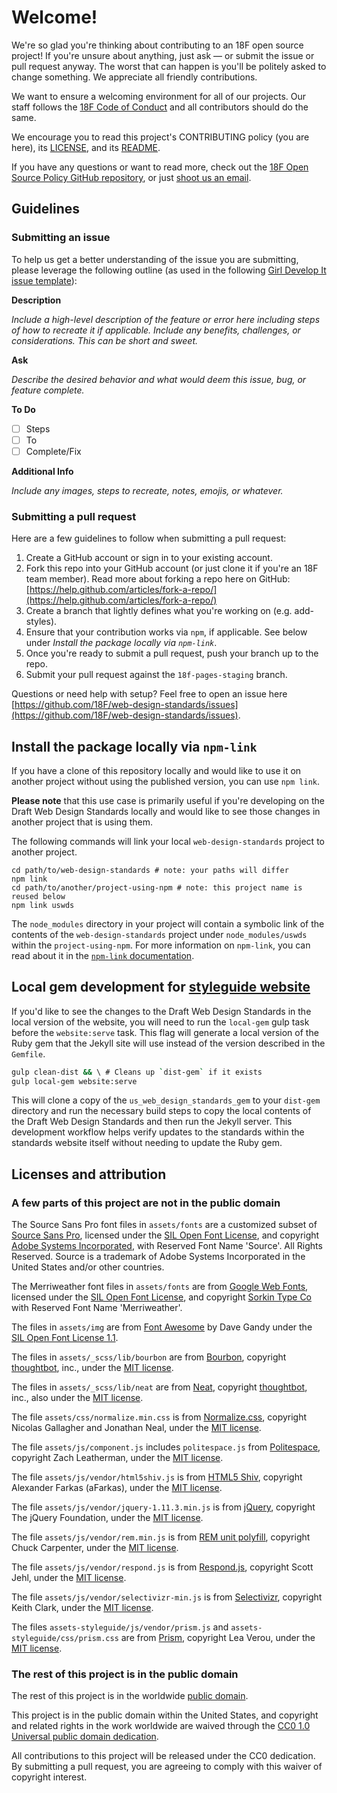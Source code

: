 # Welcome!

We're so glad you're thinking about contributing to an 18F open source project! If you're unsure about anything, just ask — or submit the issue or pull request anyway. The worst that can happen is you'll be politely asked to change something. We appreciate all friendly contributions.

We want to ensure a welcoming environment for all of our projects. Our staff follows the [18F Code of Conduct](https://github.com/18F/code-of-conduct/blob/master/code-of-conduct.md) and all contributors should do the same.

We encourage you to read this project's CONTRIBUTING policy (you are here), its [LICENSE](LICENSE.md), and its [README](README.md).

If you have any questions or want to read more, check out the [18F Open Source Policy GitHub repository]( https://github.com/18f/open-source-policy), or just [shoot us an email](mailto:18f@gsa.gov).

## Guidelines

### Submitting an issue

To help us get a better understanding of the issue you are submitting, please leverage the following outline (as used in the following [Girl Develop It issue template](https://github.com/girldevelopit/gdi-new-site/issues/83)):

**Description**

*Include a high-level description of the feature or error here including steps of how to recreate it if applicable. Include any benefits, challenges, or considerations. This can be short and sweet.*

**Ask**

*Describe the desired behavior and what would deem this issue, bug, or feature complete.*

**To Do**
- [ ] Steps
- [ ] To
- [ ] Complete/Fix

**Additional Info**

*Include any images, steps to recreate, notes, emojis, or whatever.*

### Submitting a pull request

Here are a few guidelines to follow when submitting a pull request:

1. Create a GitHub account or sign in to your existing account.
1. Fork this repo into your GitHub account (or just clone it if you're an 18F team member). Read more about forking a repo here on GitHub:
[https://help.github.com/articles/fork-a-repo/](https://help.github.com/articles/fork-a-repo/)
1. Create a branch that lightly defines what you're working on (e.g. add-styles).
1. Ensure that your contribution works via `npm`, if applicable. See below under
   _Install the package locally via `npm-link`_.
1. Once you're ready to submit a pull request, push your branch up to the repo.
1. Submit your pull request against the `18f-pages-staging` branch.

Questions or need help with setup? Feel free to open an issue here [https://github.com/18F/web-design-standards/issues](https://github.com/18F/web-design-standards/issues).

## Install the package locally via `npm-link`

If you have a clone of this repository locally and would like to use it on
another project without using the published version, you can use `npm link`.

**Please note** that this use case is primarily useful if you're developing on the
Draft Web Design Standards locally and would like to see those changes in another
project that is using them.

The following commands will link your local `web-design-standards` project to
another project.

```
cd path/to/web-design-standards # note: your paths will differ
npm link
cd path/to/another/project-using-npm # note: this project name is reused below
npm link uswds
```

The `node_modules` directory in your project will contain a symbolic link of the
contents of the `web-design-standards` project under `node_modules/uswds` within
the `project-using-npm`. For more information on `npm-link`, you can read about
it in the [`npm-link` documentation](https://docs.npmjs.com/cli/link).

## Local gem development for [styleguide website](https://playbook.cio.gov/designstandards)

If you'd like to see the changes to the Draft Web Design Standards in the local
version of the website, you will need to run the `local-gem` gulp task before
the `website:serve` task. This flag will generate a local version of the Ruby
gem that the Jekyll site will use instead of the version described in the
`Gemfile`.

```sh
gulp clean-dist && \ # Cleans up `dist-gem` if it exists
gulp local-gem website:serve
```

This will clone a copy of the `us_web_design_standards_gem` to your `dist-gem`
directory and run the necessary build steps to copy the local contents of the
Draft Web Design Standards and then run the Jekyll server. This development
workflow helps verify updates to the standards within the standards website
itself without needing to update the Ruby gem.

## Licenses and attribution

### A few parts of this project are not in the public domain

The Source Sans Pro font files in `assets/fonts` are a customized subset of [Source Sans Pro](https://github.com/adobe-fonts/source-sans-pro), licensed under the [SIL Open Font License](http://scripts.sil.org/cms/scripts/page.php?item_id=OFL), and copyright [Adobe Systems Incorporated](http://www.adobe.com/), with Reserved Font Name 'Source'. All Rights Reserved. Source is a trademark of Adobe Systems Incorporated in the United States and/or other countries.

The Merriweather font files in `assets/fonts` are from [Google Web Fonts](https://www.google.com/fonts#UsePlace:use/Collection:Merriweather:400,300,400italic,700,700italic), licensed under the [SIL Open Font License](http://scripts.sil.org/cms/scripts/page.php?item_id=OFL), and copyright [Sorkin Type Co](www.sorkintype.com) with Reserved Font Name 'Merriweather'.

The files in `assets/img` are from [Font Awesome](http://fontawesome.io/) by Dave Gandy under the [SIL Open Font License 1.1](http://scripts.sil.org/OFL).

The files in `assets/_scss/lib/bourbon` are from [Bourbon](http://bourbon.io/), copyright [thoughtbot](https://thoughtbot.com/), inc., under the [MIT license](https://github.com/thoughtbot/neat/blob/master/LICENSE.md).

The files in `assets/_scss/lib/neat` are from [Neat](http://neat.bourbon.io/), copyright [thoughtbot](https://thoughtbot.com/), inc., also under the [MIT license](https://github.com/thoughtbot/neat/blob/master/LICENSE.md).

The file `assets/css/normalize.min.css` is from [Normalize.css](https://github.com/necolas/normalize.css), copyright Nicolas Gallagher and Jonathan Neal, under the [MIT license](https://github.com/necolas/normalize.css/blob/master/LICENSE.md).

The file `assets/js/component.js` includes `politespace.js` from [Politespace](https://github.com/filamentgroup/politespace), copyright Zach Leatherman, under the [MIT license](https://github.com/filamentgroup/politespace/blob/master/LICENSE).

The file `assets/js/vendor/html5shiv.js` is from [HTML5 Shiv](https://github.com/afarkas/html5shiv), copyright Alexander Farkas (aFarkas), under the [MIT license](https://github.com/aFarkas/html5shiv/blob/master/MIT%20and%20GPL2%20licenses.md).

The file `assets/js/vendor/jquery-1.11.3.min.js` is from [jQuery](https://jquery.com/), copyright The jQuery Foundation, under the [MIT license](https://jquery.org/license/).

The file `assets/js/vendor/rem.min.js` is from [REM unit polyfill](https://github.com/chuckcarpenter/REM-unit-polyfill), copyright Chuck Carpenter, under the [MIT license](https://github.com/chuckcarpenter/REM-unit-polyfill/blob/master/LICENSE.md).

The file `assets/js/vendor/respond.js` is from [Respond.js](https://github.com/scottjehl/Respond), copyright Scott Jehl, under the [MIT license](https://github.com/scottjehl/Respond/blob/master/LICENSE-MIT).

The file `assets/js/vendor/selectivizr-min.js` is from [Selectivizr](http://selectivizr.com/), copyright Keith Clark, under the [MIT license](http://opensource.org/licenses/mit-license.php).

The files `assets-styleguide/js/vendor/prism.js` and `assets-styleguide/css/prism.css` are from [Prism](http://prismjs.com/), copyright Lea Verou, under the [MIT license](https://github.com/PrismJS/prism/blob/gh-pages/LICENSE).

### The rest of this project is in the public domain

The rest of this project is in the worldwide [public domain](LICENSE.md).

This project is in the public domain within the United States, and
copyright and related rights in the work worldwide are waived through
the [CC0 1.0 Universal public domain dedication](https://creativecommons.org/publicdomain/zero/1.0/).

All contributions to this project will be released under the CC0
dedication. By submitting a pull request, you are agreeing to comply
with this waiver of copyright interest.
